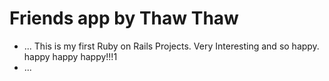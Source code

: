 # Friends app by Thaw Thaw 
* ...
	This is my first Ruby on Rails Projects.
	Very Interesting and so happy.
	happy happy happy!!!1
* ...
